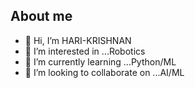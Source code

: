 ## About me
- 👋 Hi, I’m HARI-KRISHNAN
- 👀 I’m interested in ...Robotics
- 🌱 I’m currently learning ...Python/ML
- 💞️ I’m looking to collaborate on ...AI/ML
